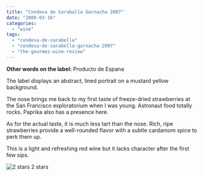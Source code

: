 ```yaml
---
title: "Condesa de Saraballa Garnacha 2007"
date: "2009-03-16"
categories:
  - "wine"
tags:
  - "condesa-de-sarabella"
  - "condesa-de-sarabella-garnacha-2007"
  - "the-gourmez-wine-review"
---
```


**Other words on the label:** Producto de Espana

The label displays an abstract, lined portrait on a mustard yellow background.

The nose brings me back to my first taste of freeze-dried strawberries at the San Francisco exploratorium when I was young. Astronaut food totally rocks. Paprika also has a presence here.

As for the actual taste, it is much less tart than the nose. Rich, ripe strawberries provide a well-rounded flavor with a subtle cardamom spice to perk them up.

This is a light and refreshing red wine but it lacks character after the first few sips.




<div class="caption">

![2 stars](http://s3.amazonaws.com/thegourmez-wpmedia/2009/02/rating_chicken11.gif "rating_chicken11") 2 stars</div>

